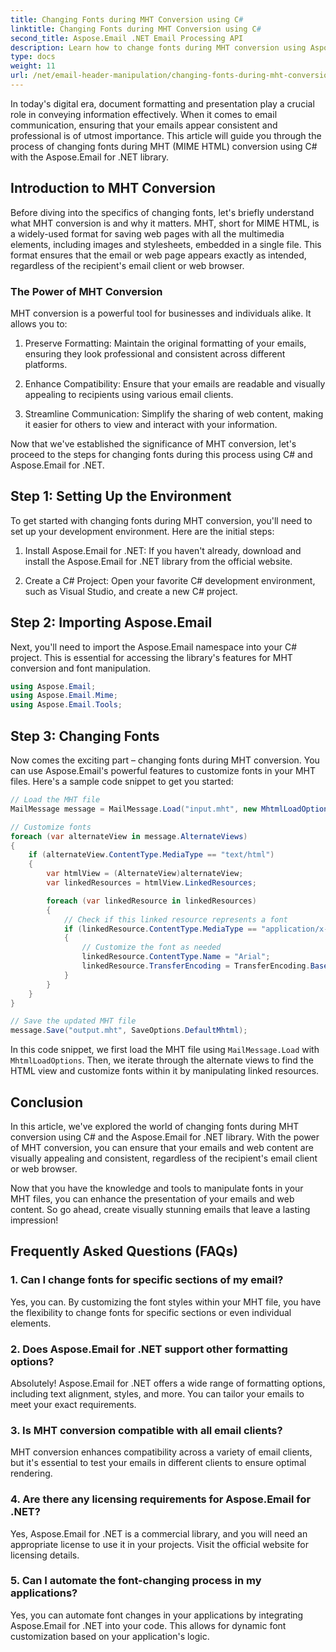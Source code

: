```yaml
---
title: Changing Fonts during MHT Conversion using C#
linktitle: Changing Fonts during MHT Conversion using C#
second_title: Aspose.Email .NET Email Processing API
description: Learn how to change fonts during MHT conversion using Aspose.Email for .NET. Step-by-step guide with source code. Perfect for email archiving and document management.
type: docs
weight: 11
url: /net/email-header-manipulation/changing-fonts-during-mht-conversion-using-csharp/
---
```


In today's digital era, document formatting and presentation play a crucial role in conveying information effectively. When it comes to email communication, ensuring that your emails appear consistent and professional is of utmost importance. This article will guide you through the process of changing fonts during MHT (MIME HTML) conversion using C# with the Aspose.Email for .NET library.

## Introduction to MHT Conversion

Before diving into the specifics of changing fonts, let's briefly understand what MHT conversion is and why it matters. MHT, short for MIME HTML, is a widely-used format for saving web pages with all the multimedia elements, including images and stylesheets, embedded in a single file. This format ensures that the email or web page appears exactly as intended, regardless of the recipient's email client or web browser.

### The Power of MHT Conversion

MHT conversion is a powerful tool for businesses and individuals alike. It allows you to:

1. Preserve Formatting: Maintain the original formatting of your emails, ensuring they look professional and consistent across different platforms.

2. Enhance Compatibility: Ensure that your emails are readable and visually appealing to recipients using various email clients.

3. Streamline Communication: Simplify the sharing of web content, making it easier for others to view and interact with your information.

Now that we've established the significance of MHT conversion, let's proceed to the steps for changing fonts during this process using C# and Aspose.Email for .NET.

## Step 1: Setting Up the Environment

To get started with changing fonts during MHT conversion, you'll need to set up your development environment. Here are the initial steps:

1. Install Aspose.Email for .NET: If you haven't already, download and install the Aspose.Email for .NET library from the official website.

2. Create a C# Project: Open your favorite C# development environment, such as Visual Studio, and create a new C# project.

## Step 2: Importing Aspose.Email

Next, you'll need to import the Aspose.Email namespace into your C# project. This is essential for accessing the library's features for MHT conversion and font manipulation.

```csharp
using Aspose.Email;
using Aspose.Email.Mime;
using Aspose.Email.Tools;
```

## Step 3: Changing Fonts

Now comes the exciting part – changing fonts during MHT conversion. You can use Aspose.Email's powerful features to customize fonts in your MHT files. Here's a sample code snippet to get you started:

```csharp
// Load the MHT file
MailMessage message = MailMessage.Load("input.mht", new MhtmlLoadOptions());

// Customize fonts
foreach (var alternateView in message.AlternateViews)
{
    if (alternateView.ContentType.MediaType == "text/html")
    {
        var htmlView = (AlternateView)alternateView;
        var linkedResources = htmlView.LinkedResources;

        foreach (var linkedResource in linkedResources)
        {
            // Check if this linked resource represents a font
            if (linkedResource.ContentType.MediaType == "application/x-font-ttf")
            {
                // Customize the font as needed
                linkedResource.ContentType.Name = "Arial";
                linkedResource.TransferEncoding = TransferEncoding.Base64;
            }
        }
    }
}

// Save the updated MHT file
message.Save("output.mht", SaveOptions.DefaultMhtml);
```

In this code snippet, we first load the MHT file using `MailMessage.Load` with `MhtmlLoadOptions`. Then, we iterate through the alternate views to find the HTML view and customize fonts within it by manipulating linked resources.

## Conclusion

In this article, we've explored the world of changing fonts during MHT conversion using C# and the Aspose.Email for .NET library. With the power of MHT conversion, you can ensure that your emails and web content are visually appealing and consistent, regardless of the recipient's email client or web browser.

Now that you have the knowledge and tools to manipulate fonts in your MHT files, you can enhance the presentation of your emails and web content. So go ahead, create visually stunning emails that leave a lasting impression!

## Frequently Asked Questions (FAQs)

### 1. Can I change fonts for specific sections of my email?

   Yes, you can. By customizing the font styles within your MHT file, you have the flexibility to change fonts for specific sections or even individual elements.

### 2. Does Aspose.Email for .NET support other formatting options?

   Absolutely! Aspose.Email for .NET offers a wide range of formatting options, including text alignment, styles, and more. You can tailor your emails to meet your exact requirements.

### 3. Is MHT conversion compatible with all email clients?

   MHT conversion enhances compatibility across a variety of email clients, but it's essential to test your emails in different clients to ensure optimal rendering.

### 4. Are there any licensing requirements for Aspose.Email for .NET?

   Yes, Aspose.Email for .NET is a commercial library, and you will need an appropriate license to use it in your projects. Visit the official website for licensing details.

### 5. Can I automate the font-changing process in my applications?

   Yes, you can automate font changes in your applications by integrating Aspose.Email for .NET into your code. This allows for dynamic font customization based on your application's logic.
